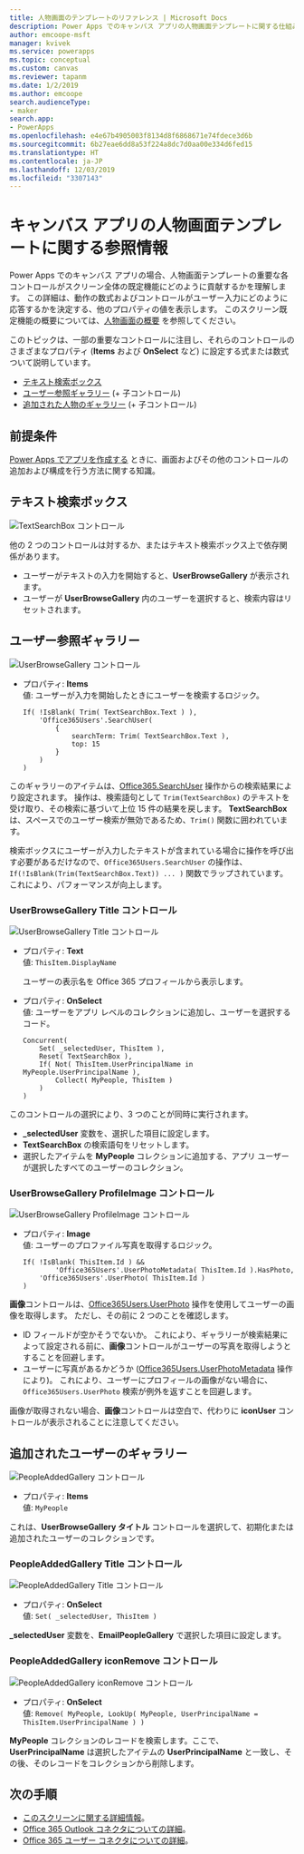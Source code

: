 ```yaml
---
title: 人物画面のテンプレートのリファレンス | Microsoft Docs
description: Power Apps でのキャンバス アプリの人物画面テンプレートに関する仕組みの詳細を理解する
author: emcoope-msft
manager: kvivek
ms.service: powerapps
ms.topic: conceptual
ms.custom: canvas
ms.reviewer: tapanm
ms.date: 1/2/2019
ms.author: emcoope
search.audienceType:
- maker
search.app:
- PowerApps
ms.openlocfilehash: e4e67b4905003f8134d8f6868671e74fdece3d6b
ms.sourcegitcommit: 6b27eae6dd8a53f224a8dc7d0aa00e334d6fed15
ms.translationtype: HT
ms.contentlocale: ja-JP
ms.lasthandoff: 12/03/2019
ms.locfileid: "3307143"
---
```

# <a name="reference-information-about-the-people-screen-template-for-canvas-apps"></a>キャンバス アプリの人物画面テンプレートに関する参照情報

Power Apps でのキャンバス アプリの場合、人物画面テンプレートの重要な各コントロールがスクリーン全体の既定機能にどのように貢献するかを理解します。 この詳細は、動作の数式およびコントロールがユーザー入力にどのように応答するかを決定する、他のプロパティの値を表示します。 このスクリーン既定機能の概要については、[人物画面の概要](people-screen-overview.md) を参照してください。

このトピックは、一部の重要なコントロールに注目し、それらのコントロールのさまざまなプロパティ (**Items** および **OnSelect** など) に設定する式または数式ついて説明しています。

* [テキスト検索ボックス](#text-search-box)
* [ユーザー参照ギャラリー](#user-browse-gallery) (+ 子コントロール)
* [追加された人物のギャラリー](#people-added-gallery) (+ 子コントロール)

## <a name="prerequisite"></a>前提条件

[Power Apps でアプリを作成する](../data-platform-create-app-scratch.md) ときに、画面およびその他のコントロールの追加および構成を行う方法に関する知識。

## <a name="text-search-box"></a>テキスト検索ボックス

![TextSearchBox コントロール](media/people-screen/people-search-box.png)

他の 2 つのコントロールは対するか、またはテキスト検索ボックス上で依存関係があります。

* ユーザーがテキストの入力を開始すると、**UserBrowseGallery** が表示されます。
* ユーザーが **UserBrowseGallery** 内のユーザーを選択すると、検索内容はリセットされます。

## <a name="user-browse-gallery"></a>ユーザー参照ギャラリー

![UserBrowseGallery コントロール](media/people-screen/people-browse-gall.png)

* プロパティ: **Items**<br>
    値: ユーザーが入力を開始したときにユーザーを検索するロジック。
    
    ```powerapps-dot
    If( !IsBlank( Trim( TextSearchBox.Text ) ), 
        'Office365Users'.SearchUser(
            {
                searchTerm: Trim( TextSearchBox.Text ), 
                top: 15
            }
        )
    )
    ```
    
このギャラリーのアイテムは、[Office365.SearchUser](https://docs.microsoft.com/connectors/office365users/#searchuser) 操作からの検索結果により設定されます。 操作は、検索語句として `Trim(TextSearchBox)` のテキストを受け取り、その検索に基づいて上位 15 件の結果を戻します。 **TextSearchBox** は、スペースでのユーザー検索が無効であるため、`Trim()` 関数に囲われています。

検索ボックスにユーザーが入力したテキストが含まれている場合に操作を呼び出す必要があるだけなので、`Office365Users.SearchUser` の操作は、`If(!IsBlank(Trim(TextSearchBox.Text)) ... )` 関数でラップされています。 これにより、パフォーマンスが向上します。

### <a name="userbrowsegallery-title-control"></a>UserBrowseGallery Title コントロール

![UserBrowseGallery Title コントロール](media/people-screen/people-browse-gall-title.png)

* プロパティ: **Text**<br>値: `ThisItem.DisplayName`

  ユーザーの表示名を Office 365 プロフィールから表示します。

* プロパティ: **OnSelect**<br>
    値: ユーザーをアプリ レベルのコレクションに追加し、ユーザーを選択するコード。

    ```powerapps-dot
    Concurrent(
        Set( _selectedUser, ThisItem ),
        Reset( TextSearchBox ),
        If( Not( ThisItem.UserPrincipalName in MyPeople.UserPrincipalName ), 
            Collect( MyPeople, ThisItem )
        )
    )
    ```
このコントロールの選択により、3 つのことが同時に実行されます。

   * **\_selectedUser** 変数を、選択した項目に設定します。
   * **TextSearchBox** の検索語句をリセットします。
   * 選択したアイテムを **MyPeople** コレクションに追加する、アプリ ユーザーが選択したすべてのユーザーのコレクション。

### <a name="userbrowsegallery-profileimage-control"></a>UserBrowseGallery ProfileImage コントロール

![UserBrowseGallery ProfileImage コントロール](media/people-screen/people-browse-gall-image.png)

* プロパティ: **Image**<br>
    値: ユーザーのプロファイル写真を取得するロジック。

    ```powerapps-dot
    If( !IsBlank( ThisItem.Id ) && 
            'Office365Users'.UserPhotoMetadata( ThisItem.Id ).HasPhoto,
        'Office365Users'.UserPhoto( ThisItem.Id )
    )
    ```

**画像**コントロールは、[Office365Users.UserPhoto](https://docs.microsoft.com/connectors/office365users/#get-user-photo--v1-) 操作を使用してユーザーの画像を取得します。 ただし、その前に 2 つのことを確認します。
  
   * ID フィールドが空かそうでないか。 これにより、ギャラリーが検索結果によって設定される前に、**画像**コントロールがユーザーの写真を取得しようとすることを回避します。
   * ユーザーに写真があるかどうか ([Office365Users.UserPhotoMetadata](https://docs.microsoft.com/connectors/office365users/#get-user-photo-metadata) 操作により)。 これにより、ユーザーにプロフィールの画像がない場合に、`Office365Users.UserPhoto` 検索が例外を返すことを回避します。

画像が取得されない場合、**画像**コントロールは空白で、代わりに **iconUser** コントロールが表示されることに注意してください。

## <a name="people-added-gallery"></a>追加されたユーザーのギャラリー

![PeopleAddedGallery コントロール](media/people-screen/people-people-gall.png)

* プロパティ: **Items**<br>
    値: `MyPeople`

これは、**UserBrowseGallery タイトル** コントロールを選択して、初期化または追加されたユーザーのコレクションです。

### <a name="peopleaddedgallery-title-control"></a>PeopleAddedGallery Title コントロール

![PeopleAddedGallery Title コントロール](media/people-screen/people-people-gall-title.png)

* プロパティ: **OnSelect**<br>
    値: `Set( _selectedUser, ThisItem )`

**_selectedUser** 変数を、**EmailPeopleGallery** で選択した項目に設定します。

### <a name="peopleaddedgallery-iconremove-control"></a>PeopleAddedGallery iconRemove コントロール

![PeopleAddedGallery iconRemove コントロール](media/people-screen/people-people-gall-delete.png)

* プロパティ: **OnSelect**<br>
    値: `Remove( MyPeople, LookUp( MyPeople, UserPrincipalName = ThisItem.UserPrincipalName ) )`

**MyPeople** コレクションのレコードを検索します。ここで、**UserPrincipalName** は選択したアイテムの **UserPrincipalName** と一致し、その後、そのレコードをコレクションから削除します。

## <a name="next-steps"></a>次の手順

* [このスクリーンに関する詳細情報](./people-screen-overview.md)。
* [Office 365 Outlook コネクタについての詳細](../connections/connection-office365-outlook.md)。
* [Office 365 ユーザー コネクタについての詳細](../connections/connection-office365-users.md)。
